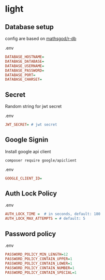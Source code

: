 # light

## Database setup

config are based on [mathsgod/r-db](https://github.com/mathsgod/r-db)

.env
```ini
DATABASE_HOSTNAME=
DATABASE_DATABASE=
DATABASE_USERNAME=
DATABASE_PASSWORD=
DATABASE_PORT=
DATABASE_CHARSET=
```


## Secret
    
Random string for jwt secret

.env
```ini
JWT_SECRET= # jwt secret
```

## Google Signin

Install google api client
```
composer require google/apiclient
```

.env
```ini
GOOGLE_CLIENT_ID=
```

## Auth Lock Policy
.env
```ini
AUTH_LOCK_TIME =  # in seconds, default: 180
AUTH_LOCK_MAX_ATTEMPTS = # default: 5
```


## Password policy
.env
```ini
PASSWORD_POLICY_MIN_LENGTH=12
PASSWORD_POLICY_CONTAIN_UPPER=1
PASSWORD_POLICY_CONTAIN_LOWER=1
PASSWORD_POLICY_CONTAIN_NUMBER=1
PASSWORD_POLICY_CONTAIN_SPECIAL=1
```